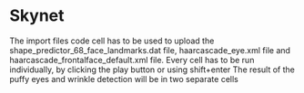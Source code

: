 # Skynet
The import files code cell has to be used to upload the shape_predictor_68_face_landmarks.dat file, haarcascade_eye.xml file and haarcascade_frontalface_default.xml file.
Every cell has to be run individually, by clicking the play button or using shift+enter
The result of the puffy eyes and wrinkle detection will be in two separate cells
